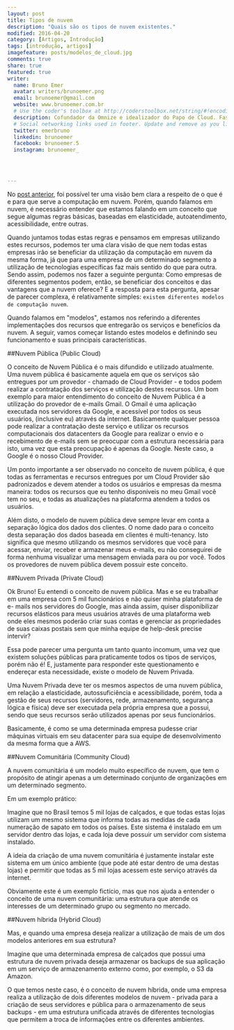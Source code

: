 ```yaml
---
layout: post
title: Tipos de nuvem
description: "Quais são os tipos de nuvem existentes."
modified: 2016-04-20
category: [Artigos, Introdução]
tags: [introdução, artigos]
imagefeature: posts/modelos_de_cloud.jpg
comments: true
share: true
featured: true
writer:
  name: Bruno Emer
  avatar: writers/brunoemer.png
  email: brunoemer@gmail.com
  website: www.brunoemer.com.br
  # Use the coder's toolbox at http://coderstoolbox.net/string/#!encoding=xml&action=encode&charset=us_ascii to encode your description into XML string
  description: Cofundador da Omnize e idealizador do Papo de Cloud. Fascinado por tecnologia, música e fotografia. Adora viajar e conhecer novas culturas, culinárias e idiomas. Gosta de futebol americano e torce para os Denver Broncos.
  # Social networking links used in footer. Update and remove as you like.
  twitter: emerbruno
  linkedin: brunoemer
  facebook: brunoemer.5
  instagram: brunoemer_




---
```




No [post anterior](http://www.papodecloud.com.br/blog/2016-04-18-o-que-e-cloud-computing), foi possível ter uma visão bem clara a respeito de o que é e para que serve a computação em nuvem. Porém, quando falamos em nuvem, é necessário entender que estamos falando em um conceito que segue algumas regras básicas, baseadas em elasticidade, autoatendimento, acessibilidade, entre outras.

Quando juntamos todas estas regras e pensamos em empresas utilizando estes recursos, podemos ter uma clara visão de que nem todas estas empresas irão se beneficiar da utilização da computação em nuvem da mesma forma, já que para uma empresa de um determinado segmento a utilização de tecnologias específicas faz mais sentido do que para outra. Sendo assim, podemos nos fazer a seguinte pergunta: Como empresas de diferentes segmentos podem, então, se beneficiar dos conceitos e das vantagens que a nuvem oferece? E a resposta para esta pergunta, apesar de parecer complexa, é relativamente simples: ```existem diferentes modelos de computação nuvem```.

Quando falamos em "modelos", estamos nos referindo a diferentes implementações dos recursos que entregarão os serviços e benefícios da nuvem. A seguir, vamos começar listando estes modelos e definindo seu funcionamento e suas principais características.


##Nuvem Pública (Public Cloud)

O conceito de Nuvem Pública é o mais difundido e utilizado atualmente. Uma nuvem pública é basicamente aquela em que os serviços são entregues por um provedor - chamado de Cloud Provider - e todos podem realizar a contratação dos serviços e utilização destes recursos. Um bom exemplo para maior entendimento do conceito de Nuvem Pública é a utilização do provedor de e-mails Gmail. O Gmail é uma aplicação executada nos servidores da Google, e acessível por todos os seus usuários, (inclusive eu) através da internet. Basicamente qualquer pessoa pode realizar a contratação deste serviço e utilizar os recursos computacionais dos datacenters da Google para realizar o envio e o recebimento de e-mails sem se preocupar com a estrutura necessária para isto, uma vez que esta preocupação é apenas da Google. Neste caso, a Google é o nosso Cloud Provider.

Um ponto importante a ser observado no conceito de nuvem pública, é que todas as ferramentas e recursos entregues por um Cloud Provider são padronizados e devem atender a todos os usuários e empresas da mesma maneira: todos os recursos que eu tenho disponíveis no meu Gmail você tem no seu, e todas as atualizações na plataforma atendem a todos os usuários.

Além disto, o modelo de nuvem pública deve sempre levar em conta a separação lógica dos dados dos clientes. O nome dado para o conceito desta separação dos dados baseada em clientes é multi-tenancy. Isto significa que mesmo utilizando os mesmos servidores que você para acessar, enviar, receber e armazenar meus e-mails, eu não conseguirei de forma nenhuma visualizar uma mensagem enviada para ou por você. Todos os provedores de nuvem pública devem possuir este conceito.


##Nuvem Privada (Private Cloud)

Ok Bruno! Eu entendi o conceito de nuvem pública. Mas e se eu trabalhar em uma empresa com 5 mil funcionários e não quiser minha plataforma de e- mails nos servidores do Google, mas ainda assim, quiser disponibilizar recursos elásticos para meus usuários através de uma plataforma web onde eles mesmos poderão criar suas contas e gerenciar as propriedades de suas caixas postais sem que minha equipe de help-desk precise intervir?

Essa pode parecer uma pergunta um tanto quanto incomum, uma vez que existem soluções públicas para praticamente todos os tipos de serviços, porém não é! E, justamente para responder este questionamento e endereçar esta necessidade, existe o modelo de Nuvem Privada.

Uma Nuvem Privada deve ter os mesmos aspectos de uma nuvem pública, em relação a elasticidade, autossuficiência e acessibilidade, porém, toda a gestão de seus recursos (servidores, rede, armazenamento, segurança lógica e física) deve ser executada pela própria empresa que a possui, sendo que seus recursos serão utilizados apenas por seus funcionários.

Basicamente, é como se uma determinada empresa pudesse criar máquinas virtuais em seu datacenter para sua equipe de desenvolvimento da mesma forma que a AWS.


##Nuvem Comunitária (Community Cloud)

A nuvem comunitária é um modelo muito específico de nuvem, que tem o propósito de atingir apenas a um determinado conjunto de organizações em um determinado segmento.

Em um exemplo prático:

Imagine que no Brasil temos 5 mil lojas de calçados, e que todas estas lojas utilizam um mesmo sistema que informa todas as medidas de cada numeração de sapato em todos os países. Este sistema é instalado em um servidor dentro das lojas, e cada loja deve possuir um servidor com sistema instalado.

A ideia da criação de uma nuvem comunitária é justamente instalar este sistema em um único ambiente (que pode até estar dentro de uma destas lojas) e permitir que todas as 5 mil lojas acessem este serviço através da internet.

Obviamente este é um exemplo fictício, mas que nos ajuda a entender o conceito de uma nuvem comunitária: uma estrutura que atende os interesses de um determinado grupo ou segmento no mercado.


##Nuvem híbrida (Hybrid Cloud)

Mas, e quando uma empresa deseja realizar a utilização de mais de um dos modelos anteriores em sua estrutura?

Imagine que uma determinada empresa de calçados que possui uma estrutura de nuvem privada deseja armazenar os backups de sua aplicação em um serviço de armazenamento externo como, por exemplo, o S3 da Amazon.

O que temos neste caso, é o conceito de nuvem híbrida, onde uma empresa realiza a utilização de dois diferentes modelos de nuvem - privada para a criação de seus servidores e pública para o armazenamento de seus backups - em uma estrutura unificada através de diferentes tecnologias que permitem a troca de informações entre os diferentes ambientes.
